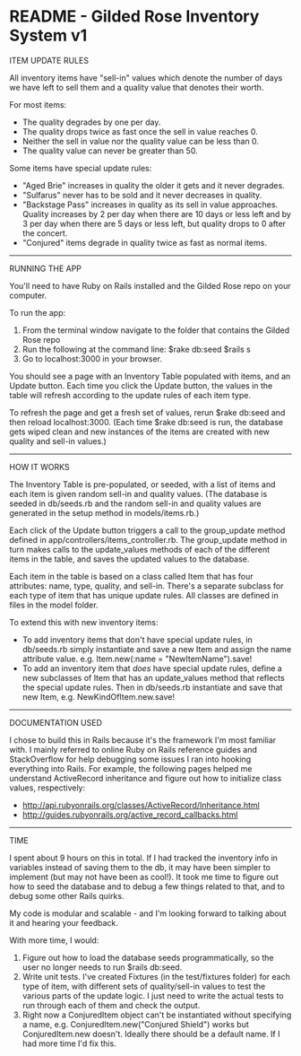 # README - Gilded Rose Inventory System v1

ITEM UPDATE RULES

All inventory items have "sell-in" values which denote the number of days we have left to sell them and a quality value that denotes their worth.

For most items:
- The quality degrades by one per day.
- The quality drops twice as fast once the sell in value reaches 0.
- Neither the sell in value nor the quality value can be less than 0.
- The quality value can never be greater than 50.

Some items have special update rules:
- "Aged Brie" increases in quality the older it gets and it never degrades.
- "Sulfarus" never has to be sold and it never decreases in quality.
- "Backstage Pass" increases in quality as its sell in value approaches.  Quality increases by 2 per day when there are 10 days or less left and by 3 per day when there are 5 days or less left, but quality drops to 0 after the concert.
- "Conjured" items degrade in quality twice as fast as normal items.

--------------

RUNNING THE APP

You'll need to have Ruby on Rails installed and the Gilded Rose repo on your computer.

To run the app:
1. From the terminal window navigate to the folder that contains the Gilded Rose repo
2. Run the following at the command line:
   $rake db:seed
   $rails s
3. Go to localhost:3000 in your browser.

You should see a page with an Inventory Table populated with items, and an Update button.  Each time you click the Update button, the values in the table will refresh according to the update rules of each item type.

To refresh the page and get a fresh set of values, rerun $rake db:seed and then reload localhost:3000.
(Each time $rake db:seed is run, the database gets wiped clean and new instances of the items are created with new quality and sell-in values.)

--------------

HOW IT WORKS

The Inventory Table is pre-populated, or seeded, with a list of items and each item is given random sell-in and quality values.
(The database is seeded in db/seeds.rb and the random sell-in and quality values are generated in the setup method in models/items.rb.)

Each click of the Update button triggers a call to the group_update method defined in app/controllers/items_controller.rb.  The group_update method in turn makes calls to the update_values methods of each of the different items in the table, and saves the updated values to the database.

Each item in the table is based on a class called Item that has four attributes: name, type, quality, and sell-in.
There's a separate subclass for each type of item that has unique update rules.  All classes are defined in files in the model folder.

To extend this with new inventory items:
- To add inventory items that don't have special update rules, in db/seeds.rb simply instantiate and save a new Item and assign the name attribute value.  e.g. Item.new(:name = "NewItemName").save!
- To add an inventory item that *does* have special update rules, define a new subclasses of Item that has an update_values method that reflects the special update rules.  Then in db/seeds.rb instantiate and save that new Item, e.g. NewKindOfItem.new.save!

--------------

DOCUMENTATION USED

I chose to build this in Rails because it's the framework I'm most familiar with.  I mainly referred to online Ruby on Rails reference guides and StackOverflow for help debugging some issues I ran into hooking everything into Rails.
For example, the following pages helped me understand ActiveRecord inheritance and figure out how to initialize class values, respectively:
- http://api.rubyonrails.org/classes/ActiveRecord/Inheritance.html
- http://guides.rubyonrails.org/active_record_callbacks.html

--------------

TIME

I spent about 9 hours on this in total.  If I had tracked the inventory info in variables instead of saving them to the db, it may have been simpler to implement (but may not have been as cool!).  It took me time to figure out how to seed the database and to debug a few things related to that, and to debug some other Rails quirks.  

My code is modular and scalable - and I'm looking forward to talking about it and hearing your feedback.

With more time, I would:
1. Figure out how to load the database seeds programmatically, so the user no longer needs to run $rails db:seed.
2. Write unit tests.  I've created Fixtures (in the test/fixtures folder) for each type of item, with different sets of quality/sell-in values to test the various parts of the update logic.  I just need to write the actual tests to run through each of them and check the output.
3. Right now a ConjuredItem object can't be instantiated without specifying a name, e.g. ConjuredItem.new("Conjured Shield") works but ConjuredItem.new doesn't.  Ideally there should be a default name.  If I had more time I'd fix this.


